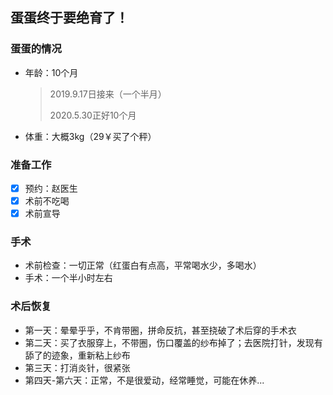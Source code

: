 ## 蛋蛋终于要绝育了！

### 蛋蛋的情况

- 年龄：10个月

  >  2019.9.17日接来（一个半月）
  >
  > 2020.5.30正好10个月

- 体重：大概3kg（29￥买了个秤）

### 准备工作

* [x] 预约：赵医生
* [x] 术前不吃喝
* [x] 术前宣导

### 手术

- 术前检查：一切正常（红蛋白有点高，平常喝水少，多喝水）
- 手术：一个半小时左右

### 术后恢复

- 第一天：晕晕乎乎，不肯带圈，拼命反抗，甚至挠破了术后穿的手术衣
- 第二天：买了衣服穿上，不带圈，伤口覆盖的纱布掉了；去医院打针，发现有舔了的迹象，重新粘上纱布
- 第三天：打消炎针，很紧张
- 第四天-第六天：正常，不是很爱动，经常睡觉，可能在休养...

